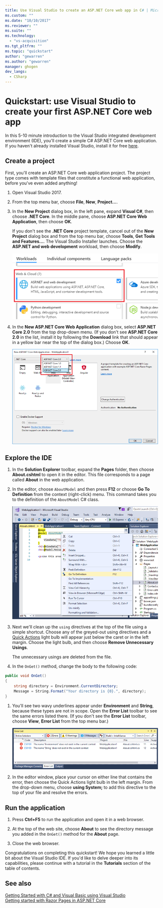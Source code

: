 ```yaml
---
title: Use Visual Studio to create an ASP.NET Core web app in C# | Microsoft Docs
ms.custom: ""
ms.date: "10/10/2017"
ms.reviewer: ""
ms.suite: ""
ms.technology: 
  - "vs-acquisition"
ms.tgt_pltfrm: ""
ms.topic: "quickstart"
author: "gewarren"
ms.author: "gewarren"
manager: ghogen
dev_langs: 
  - CSharp
---
```

# Quickstart: use Visual Studio to create your first ASP.NET Core web app

In this 5-10 minute introduction to the Visual Studio integrated development environment (IDE), you'll create a simple C# ASP.NET Core web application. If you haven't already installed Visual Studio, install it for free [here](http://www.visualstudio.com).

## Create a project

First, you'll create an ASP.NET Core web application project. The project type comes with template files that constitute a functional web application, before you've even added anything!

1. Open Visual Studio 2017.

1. From the top menu bar, choose **File**, **New**, **Project...**.

1. In the **New Project** dialog box, in the left pane, expand **Visual C#**, then choose **.NET Core**. In the middle pane, choose **ASP.NET Core Web Application**, then choose **OK**.

     If you don't see the **.NET Core** project template, cancel out of the **New Project** dialog box and from the top menu bar, choose **Tools**, **Get Tools and Features...**. The Visual Studio Installer launches. Choose the **ASP.NET and web development** workload, then choose **Modify**.

     ![ASP.NET workload in VS Installer](../ide/media/quickstart-aspnet-workload.png)

1. In the **New ASP.NET Core Web Application** dialog box, select **ASP.NET Core 2.0** from the top drop-down menu. (If you don't see **ASP.NET Core 2.0** in the list, install it by following the **Download** link that should appear in a yellow bar near the top of the dialog box.) Choose **OK**.

   ![New ASP.NET Core Web Application dialogbox](../ide/media/quickstart-aspnet-core20.png)

## Explore the IDE

1. In the **Solution Explorer** toolbar, expand the **Pages** folder, then choose **About.cshtml** to open it in the editor. This file corresponds to a page called **About** in the web application.

1. In the editor, choose `AboutModel` and then press **F12** or choose **Go To Definition** from the context (right-click) menu. This command takes you to the definition of the `AboutModel` C# class.

   ![Go To Definition context menu](../ide/media/quickstart-aspnet-gotodefinition.png)

1. Next we'll clean up the `using` directives at the top of the file using a simple shortcut. Choose any of the greyed-out using directives and a [Quick Actions](../ide/quick-actions.md) light bulb will appear just below the caret or in the left margin. Choose the light bulb, and then choose **Remove Unnecessary Usings**.

     The unnecessary usings are deleted from the file.

1. In the `OnGet()` method, change the body to the following code:

 ```csharp
 public void OnGet()
 {
     string directory = Environment.CurrentDirectory;
     Message = String.Format("Your directory is {0}.", directory);
 }
 ```

1. You'll see two wavy underlines appear under **Environment** and **String**, because these types are not in scope. Open the **Error List** toolbar to see the same errors listed there. (If you don't see the **Error List** toolbar, choose **View**, **Error List** from the top menu bar.)

   ![Error List](../ide/media/quickstart-aspnet-errorlist.png)

1. In the editor window, place your cursor on either line that contains the error, then choose the Quick Actions light bulb in the left margin. From the drop-down menu, choose **using System;** to add this directive to the top of your file and resolve the errors.

## Run the application

1. Press **Ctrl+F5** to run the application and open it in a web browser.

1. At the top of the web site, choose **About** to see the directory message you added in the `OnGet()` method for the **About** page.

1. Close the web browser.

Congratulations on completing this quickstart! We hope you learned a little bit about the Visual Studio IDE. If you'd like to delve deeper into its capabilities, please continue with a tutorial in the **Tutorials** section of the table of contents.

## See also

[Getting Started with C# and Visual Basic using Visual Studio](getting-started-with-visual-csharp-and-visual-basic.md)  
[Getting started with Razor Pages in ASP.NET Core](/aspnet/core/tutorials/razor-pages/razor-pages-start)